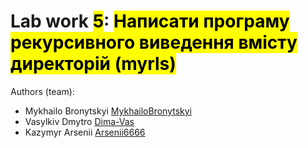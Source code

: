 
# Lab work <mark>5</mark>: <mark>Написати програму рекурсивного виведення вмісту директорій (myrls)</mark>
Authors (team):
- Mykhailo Bronytskyi [MykhailoBronytskyi ](https://github.com/MykhailoBronytskyi)
- Vasylkiv Dmytro   [Dima-Vas](https://github.com/Dima-Vas)
- Kazymyr Arsenii   [Arsenii6666](https://github.com/Arsenii6666)

